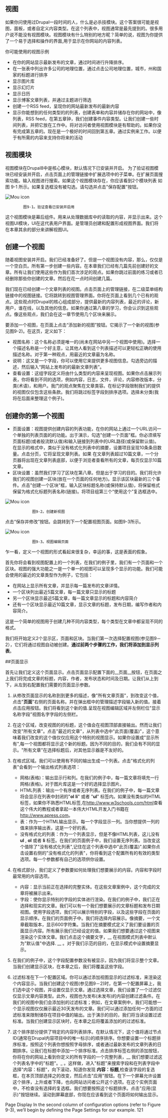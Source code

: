 ## 视图 

 如果你问使用过Drupal一段时间的人，什么是必杀技模块。这个答案很可能是视图，面板，或者自定义内容类型。在这个列表中，视图通常是最先提到的。很多用户说不能没有视图模块。视图模块有什么特别的地方昵？简单的说，视图为你提供了一个易于选择和操作的界面,用于显示在你网站的内容列表。

你可能使用的视图示例

* 在你的网站显示最新发布的文章，通过时间进行升降排序。
* 在一张表中列出许多公司的地理位置，通过点击公司地理位置，城市，州和国家的标题进行排序
* 显示图片库
* 显示幻灯片
* 显示日历
* 显示博客文章列表，并通过主题进行筛选
* 创建一个RSS feed，呈现你的网站最新发布的最新内容
* 显示你能想到的任何类型的的列表，创建表单和内容并储存在你的网站中，像列表，RSS feed，在第五章钟，我们创建事件内容类型。让我们创建一些时间列表，并把它放在工作中。将对访问者使用视图模块是有帮助的。如果你没有完成第五章的。现在是一个极好的时间回到第五章。通过实例来工作。以便于有所需的内容来支持你将来的活动

## 视图模块

视图模块在Drupal8中是核心模块，默认情况下已安装并开启。
为了验证视图模块已经安装并开启，点击页面上的管理链接中扩展选项中的子菜单。在扩展页面搜索功能。输入视图进行搜索。如果这个视图模块存在，你应该看到2个模块列表 如图 9-1 所示。如果复选框没有被勾选。请勾选并点击"保存配置"按钮。

![Mou icon](http://work.beiweng.org/d/file/drupal/chapter9/2016-04-09/1b0e682045aabe6f4a601c7f3712d791.png)

			图9-1。验证查看已安装并启用
			
这个视图模块是幕后组件。用来从处理数据库中的读取的内容，并显示出来。这个视图UI模块，UI在这代表用户界面。是管理员创建和配置形成视图界面。我们将在本章其余的部分来讲解视图UI。

## 创建一个视图

随着视图安装并开启。我们已经准备好了。但是一个视图没有内容，那么，仅仅是一个空白页。所有第一步创建一些内容。在本章我们已经有几篇先前创建好的文章。所有让我们使用这些作为我们首次涉足的观点。如果你跳过前面的练习或者已经删除那些你创建的文章。然后在花一点时间创建几篇。

我们现在已经创建一个文章列表的视图。点击页面上的管理链接，在二级菜单结构链接中的视图链接。它将跳转到视图管理界面。你将在页面上看到几个已有的观点。这些观点时Drupal的核心组成部分，提供最新的内容列表，最近的评论，新用户，谁在线，以及其他的信息。如果你通过第八章的学习，你会认识到这些观点。像这些观点，我们会在这一章节使用几个区块来展示。

要添加一个视图，在页面上点击“添加新的视图”按钮。它揭示了一个新的视图(参见图9-2)。在这页，定义如下：

* 视图名称：这个名称必须是唯一的(尚未在网站中另一个视图中使用)。选择一个描述名称是一个好主意，让其他人看到这个列表描述可以更轻松正确的使用描述名称。对于第一种观点，用最近的文章最为名称。
* 说明：这又是一个字段，你可以使用它来提供更多视图信息。勾选旁边的描述，然后输入“网站上发布的的最新文章列表”。
* 查看设置：这组字段定义将由什么类型的内容来呈现视图。如果你点击展示列表，你将看到不同的选项，例如内容，日志，文件，评论，内容修改版本，分类(术语)，和用户。我门的观点聚焦在文章类容。在标记字段限制我们的提供的视图仅仅包含这些条款。我们将跳过标签字段到排序选项。选择未分类(我将在后面来整理这个例子)。

## 创建你的第一个视图

* 页面设置：视图提供创建内容的列表功能，在你的网站上通过一个URL访问一个单独的列表页面的的功能。出于演示，勾选"创建一个页面"框。你必须填写页面标题(或者般流默认值)和输入链接到列表中的URL路径(或保留默认值)。在显示的格式中，类似于没有格式化列表中的摘要，设置项目呈现10条条目数量。点击分页，它将呈现文章列表。如果 在文章列表超过10篇文章，一个分页器将出现在文章列表底部，以便于浏览者查看所有的文章，每页仅显示10篇文章。
* 区块设置：虽然我们学习了区块在第八章。但是出于学习的目的。我们将允许我们的视图创建一区块(放在一个页面的任何地方)。显示该区块最新的三个事件。点击"创建一个区块"框，输入区块标题名称(或保持默认值)，将保留格式保留为格式化标题列表名称(链接)。将项目组第三个“使用这个”复选框选中。

![Mou icon](http://work.beiweng.org/d/file/drupal/chapter9/2016-04-09/b0f1bed735fc8b23827ca4154d55259c.png)

				图9-2。创建新视图	
				
点击“保存并修改”按钮。会跳转到下一个配置视图页面。如图9-3所示。


![Mou icon](http://work.beiweng.org/d/file/drupal/chapter9/2016-04-09/47751063535d35a7d69b5c4d8028ccde.png)

				图9-3。视图编辑页面
				
乍一看，定义一个视图的形式看起来很复杂，幸运的事，这是表面的假象。

首先你将会看到视图配置上的一个列表，在我们的例子里，我们有一个页面和一个区块。视图的强大功能之一是一个单一的视图可以呈现多个显示的功能。我们可能会使用的最近的文章类型作为例子，它包括：

* 在网站上显示所有文章，并显示每一篇发布的文章详情。
* 一个区块列出最近5篇文章，每一篇文章只显示的标题 
* 另一个区块显示最近5篇文章，每一篇文章显示的标题和内容简介
* 还有一个区块显示最近10篇文章，显示文章的标题，发布日期，编写作者和内容简介。

这是一个简单的视图用于创建几种不同内容类型，每个类型在文章中都呈现不同的格式。

我们将开始定义2个显示区，页面和区块。当我们第一次选择配置视图(参见图9－2），它们将通过视图自动被创建。__通过前两个步骤的工作，我们将添加到显示列表__。

##页面显示

首先让我们定义这个页面显示。点击页面显示配置下面的__页面__按钮，在页面之上我们将完成文章的标题，内容，作者，发布状态和时间及日期。让我们从上到下，从左到右配置我们需要的页面显示参数。

1. 从修改页面显示的名称到到更多的描述，像"所有文章页面"，到改变这个值，点击"__页面__"右侧的页面名称。并在弹出框中的管理描述字段输入新的值。接着点击应用按钮。我们将看到这个新的值.呈现在视图编辑区域并左侧栏位"显示名称字段"视图名字字段的左侧栏。
2. 在这个区域，改变视图的的标题，这个值会在视图顶部直接输出。然而让我们改变"所有文章"。点击"最近的文章"，从列表中选中"此页面(覆盖)"，这个意味着我们改变的这个值仅仅应用这个特别的视图显示。如果你设置成"显示所有",每一个视图都将显示这个新的标题。因为不同的目的，我们会有不同的显示。"所有文章"在选择标题后，对其他显示器是不友好的。
3. 在格式区域。我们可以使用有不同的输出生成一个列表。点击"格式化的列表"会看到一个输出格式列表选项：

	* 网格(表格)：输出显示行和列。在我们的例子中，每一篇文章将填充一行网格(表格)。对于图片库这是一个好的选择显示图片。
	* HTML列表：输出一个有序或者无序列表。在我们的例子中，每一篇文章将会显示在列表中封闭的"__ol__ __li__" 或者 "__ul__" 标签内。如果没有类似的HTML标签，如果你不熟悉HTML标签,在<http://www.w3schools.com/html>查看这个伟大的教程或者拿起一本伟大HTML开发入门书籍在<http://www.apress.com>。
	* 表：作为一个HTML输出显示。每一个字段显示一列。当你想提供一列的值来排序输出表，这是一个好的表。
	* 没有格式化的列表：作为一个列表显示，但是不像HTML列表，这儿没有 __ul__ , __ol__ 或者 __li__ 标签。在我们的页面例子中，我们设置无序列表。当改变这个值除了"没有格式化列表",记住在这个列表中选中"此页(覆盖)".如果你点击设置右侧的"没有格式化的列表"，你将看到这个配置所有的有效的类型选项。每一个参数都有自己的选项供你设置。
4. 在格式部分，我们定义了参数要如何处理我们想要展示的内容。内容和字段时最常用的内容选项。
	* 内容：显示当前正在选择的完整实体。在这些文章案例中，这个完成的文章将被展示出来。
	* 字段：使你显示特别的字段的实体进行渲染。在我们的例子中，我们正在选择和现实的文章。我们可以有一个我们想要展示的文章标题和发布日期视图。使用字段选项，我们可以展示特别的字段，以及这些字段在页面的显示顺序。在我们的页面例子中。我们将选择内容展示。像摘要，一个文章截取版本，显示600字符集。当我们在摘要模式定义了我们要设置的页面显示内容。所有展示我们已经设定的值。如果我们想要通过这个视图来渲染这个实体文章。我们点击这个摘要文字，__ 在视图模式列表中默认为"默认值"中选择. __ 。对于我们示范的目的，在显示模式中设置摘要显示。
5. 在我们的例子中，这个字段配置参数没有被显示，因为我们将显示整个文章。当我们创建显示区块，在本章之后，我们将覆盖这些字段。
6. 过滤标准在下一个配置区域。你可以通过添加视图显示的过滤标准，来渲染这个内容显示。当我们创建这个视图(参见图9－2)时，在第一个配置屏幕上，我们选中这个视图，并设置仅显示文章。通过选择文章，我们设置了一个过滤仅仅显示文章内容类型。此外，视图也为发布(未发布)的内容创建过滤条件。在我们的视图中我们会添加别的过滤标准；例如，在文章案例中，我们可能想一个显示视图仅仅展示最近30天发布的文章。我们可以通过添加任何一方面的过滤标准来限制储存在项目中值的输出。出于演示的目的，我们将当读设置过滤标准。当我们创建显示区块时，在本章之后将覆盖添加的的过滤标准。
7. 这个排序部分提供了特定的内容列表排序。在默认情况下，这个值将通过节点ID(通常在Drupal内容项目中的唯一标示)的顺序排序。你想要设置一个标题排序标准，按照这个列表你想按照字母排序，或者通过最新发布的文章列表的日期排序。让我们在标题中添加一个排序标准。点击排序标签右侧的添加按钮，你将在你的网站上看到你定义的所有字段的一个完整列表，__ 我们想要过滤这个列表名字中的"标题"。_ 。这样做，进入"标题"来搜索字段和在列表字段中选择"内容：标题"，向下滚动，知道你发现 __内容：标题__,检查该字段的复选框，在本页顶部选择之的改变，然后点击"应用"按钮。在下一个屏幕允许设置这个排序，上升或者下降，也向网站访问者公开这个选项。在这个实例页面中，不检查没有选择的复选框。我们想要按照这个标题排序。点击"应用(显示)"按钮继续。滚动到屏幕底部，你现在应该看到这个页面将如何输出显示。

Page Display
In the second column of configuration options (refer to Figure 9-3), we’ll begin
by defining the Page Settings for our example.
121







